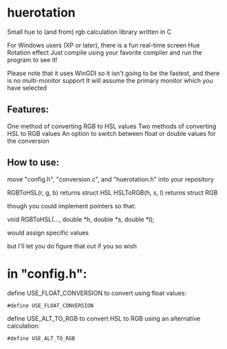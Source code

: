 # huerotation
Small hue to (and from) rgb calculation library written in C

For Windows users (XP or later), there is a fun real-time screen Hue Rotation effect
Just compile using your favorite compiler and run the program to see it! 

Please note that it uses WinGDI so it isn't going to be the fastest, and there is no multi-monitor support
It will assume the primary monitor which you have selected

## Features:

One method of converting RGB to HSL values
Two methods of converting HSL to RGB values
An option to switch between float or double values for the conversion 

## How to use:

move "config.h", "conversion.c", and "huerotation.h" into your repository

RGBToHSL(r, g, b) returns struct HSL
HSLToRGB(h, s, l) returns struct RGB

though you could implement pointers so that:

void RGBToHSL(..., double *h, double *s, double *l);

would assign specific values

but I'll let you do figure that out if you so wish

# in "config.h":

define USE_FLOAT_CONVERSION to convert using float values:
```
#define USE_FLOAT_CONVERSION
```
define USE_ALT_TO_RGB to convert HSL to RGB using an alternative calculation:
```
#define USE_ALT_TO_RGB
```
